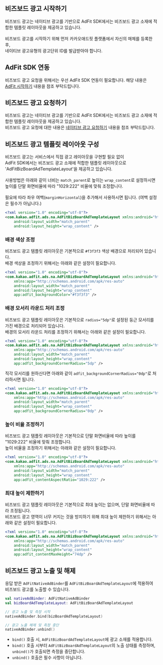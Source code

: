 ## 비즈보드 광고 시작하기

비즈보드 광고는 네이티브 광고를 기반으로 AdFit SDK에서는 비즈보드 광고 소재에 적합한 템플릿 레이아웃을 제공하고 있습니다. <br/>
<br/>
비즈보드 광고를 시작하기 위해 먼저 카카오애드핏 플랫폼에서 자신의 매체를 등록한 후, <br/>
네이티브 광고유형의 광고단위 ID를 발급받아야 합니다.


## AdFit SDK 연동

비즈보드 광고 요청을 위해서는 우선 AdFit SDK 연동이 필요합니다.
해당 내용은 [AdFit 시작하기](GUIDE.md#adfit-시작하기) 내용을 참조 부탁드립니다.


## 비즈보드 광고 요청하기

비즈보드 광고는 네이티브 광고를 기반으로 AdFit SDK에서는 비즈보드 광고 소재에 적합한 템플릿 레이아웃을 제공하고 있습니다. <br/>
비즈보드 광고 요청에 대한 내용은 [네이티브 광고 요청하기](NATIVEAD.md#네이티브-광고-요청하기) 내용을 참조 부탁드립니다.

## 비즈보드 광고 템플릿 레이아웃 구성

비즈보드 광고는 서비스에서 직접 광고 레이아웃을 구현할 필요 없이 <br/>
AdFit SDK에서는 비즈보드 광고 소재에 적합한 템플릿 레이아웃으로 'AdFitBizBoardAdTemplateLayout'을 제공하고 있습니다. <br/>
<br/>
사용방법은 아래와 같이 너비는 `match_parent`로 높이는 `wrap_content`로 설정하시면 <br/>
높이를 단말 화면비율에 따라 "1029:222" 비율에 맞춰 조정합니다. <br/>
<br/>
필요에 따라 좌우 여백(`marginHorizontal`)을 추가해서 사용하시면 됩니다. (여백 설정은 필수가 아닙니다.)

```xml
<?xml version="1.0" encoding="utf-8"?>
<com.kakao.adfit.ads.na.AdFitBizBoardAdTemplateLayout xmlns:android="http://schemas.android.com/apk/res/android"
    android:layout_width="match_parent"
    android:layout_height="wrap_content" />
```

### 배경 색상 조정

비즈보드 광고 템플릿 레이아웃은 기본적으로 `#f3f3f3` 색상 배경으로 처리되어 있습니다. <br/>
배경 색상을 조정하기 위해서는 아래와 같은 설정이 필요합니다. <br/>

```xml
<?xml version="1.0" encoding="utf-8"?>
<com.kakao.adfit.ads.na.AdFitBizBoardAdTemplateLayout xmlns:android="http://schemas.android.com/apk/res/android"
    xmlns:app="http://schemas.android.com/apk/res-auto"
    android:layout_width="match_parent"
    android:layout_height="wrap_content"
    app:adfit_backgroundColor="#f3f3f3" />
```

### 배경 모서리 라운드 처리 조정

비즈보드 광고 템플릿 레이아웃은 기본적으로 `radius="5dp"`로 설정된 둥근 모서리를 가진 배경으로 처리되어 있습니다. <br/>
배경의 모서리 라운드 처리를 조정하기 위해서는 아래와 같은 설정이 필요합니다. <br/>

```xml
<?xml version="1.0" encoding="utf-8"?>
<com.kakao.adfit.ads.na.AdFitBizBoardAdTemplateLayout xmlns:android="http://schemas.android.com/apk/res/android"
    xmlns:app="http://schemas.android.com/apk/res-auto"
    android:layout_width="match_parent"
    android:layout_height="wrap_content"
    app:adfit_backgroundCornerRadius="5dp" />
```

직각 모서리를 원하신다면 아래와 같이 `adfit_backgroundCornerRadius="0dp"`로 처리하시면 됩니다.

```xml
<?xml version="1.0" encoding="utf-8"?>
<com.kakao.adfit.ads.na.AdFitBizBoardAdTemplateLayout xmlns:android="http://schemas.android.com/apk/res/android"
    xmlns:app="http://schemas.android.com/apk/res-auto"
    android:layout_width="match_parent"
    android:layout_height="wrap_content"
    app:adfit_backgroundCornerRadius="0dp" />
```

### 높이 비율 조정하기

비즈보드 광고 템플릿 레이아웃은 기본적으로 단말 화면비율에 따라 높이를 "1029:222" 비율에 맞춰 조정합니다. <br/>
높이 비율을 조정하기 위해서는 아래와 같은 설정이 필요합니다. <br/>

```xml
<?xml version="1.0" encoding="utf-8"?>
<com.kakao.adfit.ads.na.AdFitBizBoardAdTemplateLayout xmlns:android="http://schemas.android.com/apk/res/android"
    xmlns:app="http://schemas.android.com/apk/res-auto"
    android:layout_width="match_parent"
    android:layout_height="wrap_content"
    app:adfit_contentAspectRatio="1029:222" />
```

### 최대 높이 제한하기

비즈보드 광고 템플릿 레이아웃은 기본적으로 최대 높이는 없으며, 단말 화면비율에 따라 조정됩니다. <br/>
비즈보드 광고 영역이 너무 커지는 것을 방지하기 위해 최대 높이 제한하기 위해서는 아래와 같은 설정이 필요합니다. <br/>

```xml
<?xml version="1.0" encoding="utf-8"?>
<com.kakao.adfit.ads.na.AdFitBizBoardAdTemplateLayout xmlns:android="http://schemas.android.com/apk/res/android"
    xmlns:app="http://schemas.android.com/apk/res-auto"
    android:layout_width="match_parent"
    android:layout_height="wrap_content"
    app:adfit_contentMaxHeight="74dp" />
```

## 비즈보드 광고 노출 및 해제

응답 받은 `AdFitNativeAdBinder`를 `AdFitBizBoardAdTemplateLayout`에 적용하여 비즈보드 광고를 노출할 수 있습니다.

```kotlin
val nativeAdBinder: AdFitNativeAdBinder
val bizBoardAdTemplateLayout: AdFitBizBoardAdTemplateLayout

// 광고 노출 및 측정 시작
nativeAdBinder.bind(bizBoardAdTemplateLayout)

// 광고 노출 해제 및 측정 중단
nativeAdBinder.unbind()
```

* `bind()` 호출 시, `AdFitBizBoardAdTemplateLayout`에 광고 소재를 적용합니다.
* `bind()` 호출 시부터 `AdFitBizBoardAdTemplateLayout`의 노출 상태를 측정하며, `unbind()`가 호출되면 측정을 중단합니다.
* `unbind()` 호출은 필수 사항이 아닙니다.
